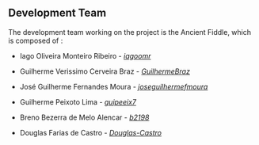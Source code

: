 ## Development Team

The development team working on the project is the Ancient Fiddle, which is composed of :
 
- Iago Oliveira Monteiro Ribeiro - <em><a href="https://github.com/iagoomr" target="_blank">iagoomr</a></em>
 
- Guilherme Verissimo Cerveira Braz - <em><a href="https://github.com/GuilhermeBraz" target="_blank">GuilhermeBraz</a></em>
 
- José Guilherme Fernandes Moura - <em><a href="https://github.com/joseguilhermefmoura" target="_blank">joseguilhermefmoura</a></em>
 
- Guilherme Peixoto Lima - <em><a href="https://github.com/guipeeix7" target="_blank">guipeeix7</a></em>
 
- Breno Bezerra de Melo Alencar - <em><a href="https://github.com/b2198" target="_blank">b2198</a></em>
 
- Douglas Farias de Castro - <em><a href="https://github.com/Douglas-Castro" target="_blank">Douglas-Castro</a></em>